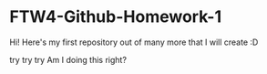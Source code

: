 # FTW4-Github-Homework-1
Hi! Here's my first repository out of many more that I will create :D

try try try
Am I doing this right?
